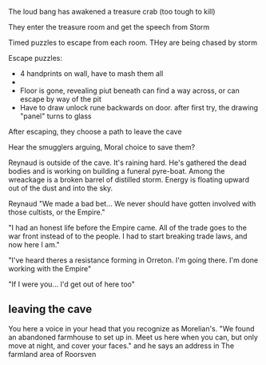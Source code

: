 The loud bang has awakened a treasure crab (too tough to kill)

They enter the treasure room and get the speech from Storm

Timed puzzles to escape from each room. THey are being chased by storm

Escape puzzles:

* 4 handprints on wall, have to mash them all
* 
* Floor is gone, revealing piut beneath
    can find a way across, or can escape by way of the pit
* Have to draw unlock rune backwards on door.
    after first try, the drawing "panel" turns to glass

After escaping, they choose a path to leave the cave

Hear the smugglers arguing, Moral choice to save them?

Reynaud is outside of the cave. It's raining hard. He's gathered the dead bodies and is working on building a funeral pyre-boat. Among the wreackage is a broken barrel of distilled storm. Energy is floating upward out of the dust and into the sky.

Reynaud "We made a bad bet... We never should have gotten involved with those cultists, or the Empire."

"I had an honest life before the Empire came. All of the trade goes to the war front instead of to the people. I had to start breaking trade laws, and now here I am."

"I've heard theres a resistance forming in Orreton. I'm going there. I'm done working with the Empire"

"If I were you... I'd get out of here too"

## leaving the cave

You here a voice in your head that you recognize as Morelian's. "We found an abandoned farmhouse to set up in. Meet us here when you can, but only move at night, and cover your faces." and he says an address in The farmland area of Roorsven